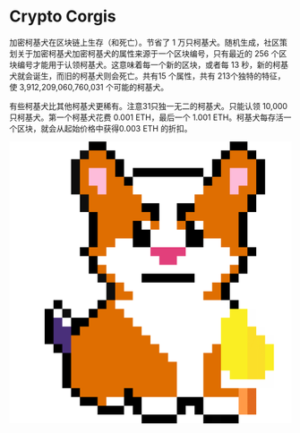 # Crypto Corgis

加密柯基犬在区块链上生存（和死亡）。节省了 1 万只柯基犬。随机生成，社区策划关于加密柯基犬加密柯基犬的属性来源于一个区块编号，只有最近的 256 个区块编号才能用于认领柯基犬。这意味着每一个新的区块，或者每 13 秒，新的柯基犬就会诞生，而旧的柯基犬则会死亡。共有15 个属性，共有 213个独特的特征，使 3,912,209,060,760,031 个可能的柯基犬。

有些柯基犬比其他柯基犬更稀有。注意31只独一无二的柯基犬。只能认领 10,000 只柯基犬。第一个柯基犬花费 0.001 ETH，最后一个 1.001 ETH。柯基犬每存活一个区块，就会从起始价格中获得0.003 ETH 的折扣。

![nft](1.png)
